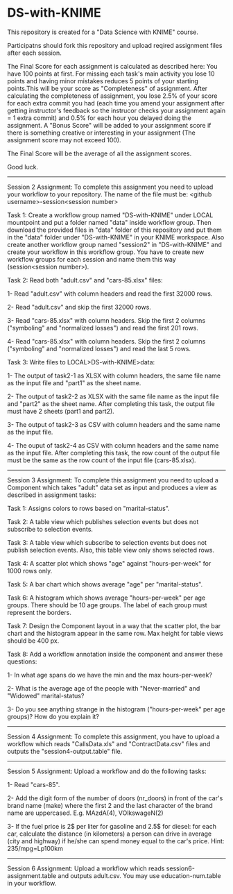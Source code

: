 # DS-with-KNIME
This repository is created for a "Data Science with KNIME" course.

Participatns should fork this repository and upload reqired assignment files after each session.

The Final Score for each assignment is calculated as described here: You have 100 points at first. For missing each task's main activity you lose 10 points and having minor mistakes reduces 5 points of your starting points.This will be your score as "Completeness" of assignment. After calculating the completeness of assignment, you lose 2.5% of your score for each extra commit you had (each time you amend your assignment after getting instructor's feedback so the instrucor checks your assignment again = 1 extra commit) and 0.5% for each hour you delayed doing the assignment. A "Bonus Score" will be added to your assignment score if there is something creative or interesting in your assignment (The assignment score may not exceed 100).

The Final Score will be the average of all the assignment scores.

Good luck.

----------

Session 2 Assignment: To complete this assignment you need to upload your workflow to your repository. The name of the file must be: \<github username\>-session\<session number\>

Task 1: Create a workflow group named "DS-with-KNIME" under LOCAL mountpoint and put a folder named "data" inside workflow group. Then download the provided files in "data" folder of this repository and put them in the "data" folder under "DS-with-KNIME" in your KNIME workspace. Also create another workflow group named "session2" in "DS-with-KNIME" and create your workflow in this workflow group. You have to create new workflow groups for each session and name them this way (session\<session number\>).

Task 2: Read both "adult.csv" and "cars-85.xlsx" files:

1- Read "adult.csv" with column headers and read the first 32000 rows.

2- Read "adult.csv" and skip the first 32000 rows.

3- Read "cars-85.xlsx" with column headers. Skip the first 2 columns ("symboling" and "normalized losses") and read the first 201 rows.

4- Read "cars-85.xlsx" with column headers. Skip the first 2 columns ("symboling" and "normalized losses") and read the last 5 rows.

Task 3: Write files to LOCAL>DS-with-KNIME>data:

1- The output of task2-1 as XLSX with column headers, the same file name as the input file and "part1" as the sheet name.

2- The output of task2-2 as XLSX with the same file name as the input file and "part2" as the sheet name. After completing this task, the output file must have 2 sheets (part1 and part2).

3- The output of task2-3 as CSV with column headers and the same name as the input file.

4- The ouput of task2-4 as CSV with column headers and the same name as the input file. After completing this task, the row count of the output file must be the same as the row count of the input file (cars-85.xlsx).

----------

Session 3 Assignment: To complete this assignment you need to upload a Component which takes "adult" data set as input and produces a view as described in assignment tasks:

Task 1: Assigns colors to rows based on "marital-status".

Task 2: A table view which publishes selection events but does not subscribe to selection events.

Task 3: A table view which subscribe to selection events but does not publish selection events. Also, this table view only shows selected rows.

Task 4: A scatter plot which shows "age" against  "hours-per-week" for 1000 rows only.

Task 5: A bar chart which shows average "age" per "marital-status".

Task 6: A histogram which shows average "hours-per-week" per age groups. There should be 10 age groups. The label of each group must represent the borders.

Task 7: Design the Component layout in a way that the scatter plot, the bar chart and the histogram appear in the same row. Max height for table views should be 400 px.

Task 8: Add a workflow annotation inside the component and answer these questions:

1- In what age spans do we have the min and the max hours-per-week?

2- What is the average age of the people with "Never-married" and "Widowed" marital-status?

3- Do you see anything strange in the histogram ("hours-per-week" per age groups)? How do you explain it?

----------

Session 4 Assignment: To complete this assignment, you have to upload a workflow which reads "CallsData.xls" and "ContractData.csv" files and outputs the "session4-output.table" file.

----------

Session 5 Assignment: Upload a workflow and do the following tasks:

1- Read "cars-85".

2- Add the digit form of the number of doors (nr_doors) in front of the car's brand name (make) where the first 2 and the last character of the brand name are uppercased. E.g. MAzdA(4), VOlkswageN(2)

3- If the fuel price is 2$ per liter for gasoline and 2.5$ for diesel: for each car, calculate the distance (in kilometers) a person can drive in average (city and highway) if he/she can spend money equal to the car's price. Hint: 235/mpg=Lp100km

-----------

Session 6 Assignment: Upload a workflow which reads session6-assignment.table and outputs adult.csv. You may use education-num.table in your workflow.

